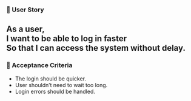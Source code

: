 ### 📖 User Story
As a user,  
I want to be able to log in faster  
So that I can access the system without delay.
---
### 📝 Acceptance Criteria

- The login should be quicker.
- User shouldn’t need to wait too long.
- Login errors should be handled.